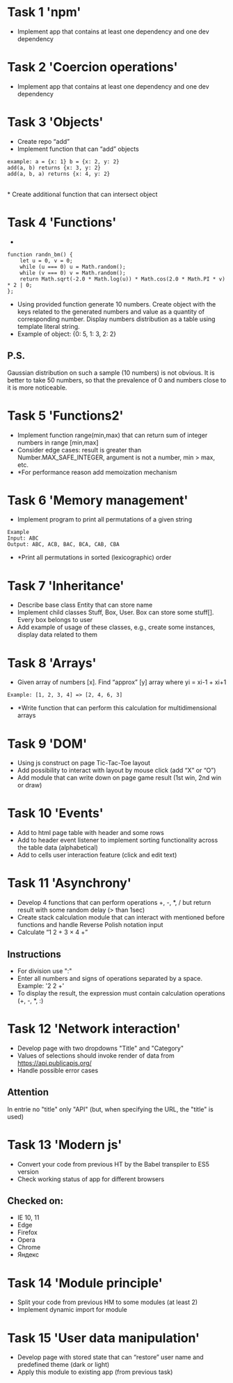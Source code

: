 # Task 1 'npm'
* Implement app that contains at least one dependency and one dev dependency

# Task 2 'Coercion operations'
* Implement app that contains at least one dependency and one dev dependency

# Task 3 'Objects'
* Create repo “add”
* Implement function that can “add” objects
```
example: a = {x: 1} b = {x: 2, y: 2} 
add(a, b) returns {x: 3, y: 2}
add(a, b, a) returns {x: 4, y: 2}
```
<br>* Create additional function that can intersect object

# Task 4 'Functions'
*
```
function randn_bm() {  
    let u = 0, v = 0;  
    while (u === 0) u = Math.random();  
    while (v === 0) v = Math.random();  
    return Math.sqrt(-2.0 * Math.log(u)) * Math.cos(2.0 * Math.PI * v) * 2 | 0;
}; 
```
* Using provided function generate 10 numbers. Create object with the keys related to the generated numbers and value as a quantity of corresponding number. Display numbers distribution as a table using template literal string.
* Example of object: {0: 5, 1: 3, 2: 2}
## P.S.
Gaussian distribution on such a sample (10 numbers) is not obvious. It is better to take 50 numbers, so that the prevalence of 0 and numbers close to it is more noticeable.

# Task 5 'Functions2'
* Implement function range(min,max) that can return sum of integer numbers in range [min,max]
* Consider edge cases: result is greater than Number.MAX_SAFE_INTEGER, argument is not a number, min > max, etc.
* *For performance reason add memoization mechanism

# Task 6 'Memory management'
* Implement program to print all permutations of a given string
```
Example  
Input: ABC
Output: ABC, ACB, BAC, BCA, CAB, CBA
```
* *Print all permutations in sorted (lexicographic) order

# Task 7 'Inheritance'
* Describe base class Entity that can store name
* Implement child classes Stuff, Box, User. Box can store some stuff[]. Every box belongs to user
* Add example of usage of these classes, e.g., create some instances, display data related to them

# Task 8 'Arrays'
* Given array of numbers [x]. Find “approx” [y] array where yi = xi-1 + xi+1
```
Example: [1, 2, 3, 4] => [2, 4, 6, 3]
```
* *Write function that can perform this calculation for multidimensional arrays

# Task 9 'DOM'
* Using js construct on page Tic-Tac-Toe layout
* Add possibility to interact with layout by mouse click (add “X” or “O”)
* Add module that can write down on page game result (1st win, 2nd win or draw)

# Task 10 'Events'
* Add to html page table with header and some rows
* Add to header event listener to implement sorting functionality across the table data (alphabetical)
* Add to cells user interaction feature (click and edit text)

#  Task 11 'Asynchrony'
* Develop 4 functions that can perform operations +, -, *, / but return result with some random delay (> than 1sec)
* Create stack calculation module that can interact with mentioned before functions and handle Reverse Polish notation input
* Calculate “1 2 + 3 × 4 +”

## Instructions
* For division use ":"
* Enter all numbers and signs of operations separated by a space. Example: '2 2 +'
* To display the result, the expression must contain calculation operations (+, -, *, :)


# Task 12 'Network interaction'
* Develop page with two dropdowns "Title" and "Category"
* Values of selections should invoke render of data from https://api.publicapis.org/
* Handle possible error cases

## Attention
In entrie no "title" only "API" (but, when specifying the URL, the "title" is used)

# Task 13 'Modern js'
* Convert your code from previous HT by the Babel transpiler to ES5 version
* Check working status of app for different browsers

## Сhecked on:
* IE 10, 11
* Edge
* Firefox
* Opera
* Chrome
* Яндекс

# Task 14 'Module principle'
* Split your code from previous HM to some modules (at least 2)
* Implement dynamic import for module
# Task 15 'User data manipulation'
* Develop page with stored state that can “restore” user name and predefined theme (dark or light)
* Apply this module to existing app (from previous task)